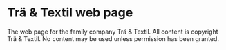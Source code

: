 # Trä & Textil web page

The web page for the family company Trä & Textil.
All content is copyright Trä & Textil. No content may be used unless permission has been granted.